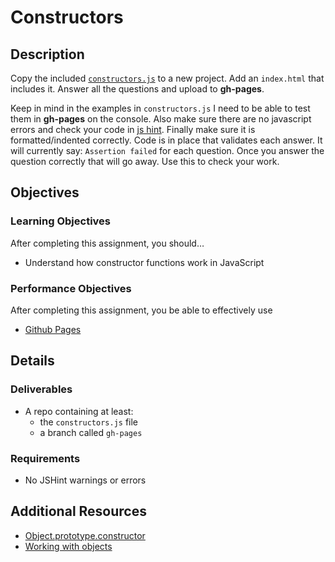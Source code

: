 # Constructors

## Description
Copy the included [`constructors.js`](https://raw.githubusercontent.com/tiy-tpa-js-q3-2015/notes/master/week-3/constructors.js) to a new project. Add an `index.html` that includes it. Answer all the questions and upload to __gh-pages__.

Keep in mind in the examples in `constructors.js` I need to be able to test them in __gh-pages__ on the console. Also make sure there are no javascript errors and check your code in [js hint](http://jshint.com/). Finally make sure it is formatted/indented correctly. Code is in place that validates each answer. It will currently say: `Assertion failed` for each question. Once you answer the question correctly that will go away. Use this to check your work.

## Objectives

### Learning Objectives

After completing this assignment, you should…

* Understand how constructor functions work in JavaScript

### Performance Objectives

After completing this assignment, you be able to effectively use

* [Github Pages](https://pages.github.com/)

## Details

### Deliverables

* A repo containing at least:
  - the `constructors.js` file
  - a branch called `gh-pages`

### Requirements

* No JSHint warnings or errors

## Additional Resources

* [Object.prototype.constructor](https://developer.mozilla.org/en-US/docs/Web/JavaScript/Reference/Global_Objects/Object/constructor)
* [Working with objects](https://developer.mozilla.org/en-US/docs/Web/JavaScript/Guide/Working_with_Objects)
